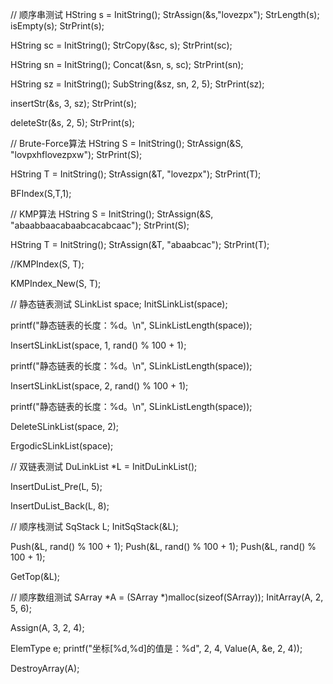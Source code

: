 // 顺序串测试
HString s = InitString();
StrAssign(&s,"lovezpx");
StrLength(s);
isEmpty(s);
StrPrint(s);

HString sc = InitString();
StrCopy(&sc, s);
StrPrint(sc);

HString sn = InitString();
Concat(&sn, s, sc);
StrPrint(sn);

HString sz = InitString();
SubString(&sz, sn, 2, 5);
StrPrint(sz);

insertStr(&s, 3, sz);
StrPrint(s);

deleteStr(&s, 2, 5);
StrPrint(s);

// Brute-Force算法
HString S = InitString();
StrAssign(&S, "lovpxhflovezpxw");
StrPrint(S);

HString T = InitString();
StrAssign(&T, "lovezpx");
StrPrint(T);

BFIndex(S,T,1);

// KMP算法
HString S = InitString();
StrAssign(&S, "abaabbaacabaabcacabcaac");
StrPrint(S);

HString T = InitString();
StrAssign(&T, "abaabcac");
StrPrint(T);

//KMPIndex(S, T);

KMPIndex_New(S, T);

// 静态链表测试
SLinkList space;
InitSLinkList(space);

printf("静态链表的长度：%d。\n", SLinkListLength(space));

InsertSLinkList(space, 1, rand() % 100 + 1);

printf("静态链表的长度：%d。\n", SLinkListLength(space));

InsertSLinkList(space, 2, rand() % 100 + 1);

printf("静态链表的长度：%d。\n", SLinkListLength(space));

DeleteSLinkList(space, 2);

ErgodicSLinkList(space);

// 双链表测试
DuLinkList *L = InitDuLinkList();

InsertDuList_Pre(L, 5);

InsertDuList_Back(L, 8);

// 顺序栈测试
SqStack L;
InitSqStack(&L);

Push(&L, rand() % 100 + 1);
Push(&L, rand() % 100 + 1);
Push(&L, rand() % 100 + 1);

GetTop(&L);

// 顺序数组测试
SArray *A = (SArray *)malloc(sizeof(SArray));
InitArray(A, 2, 5, 6);

Assign(A, 3, 2, 4);

ElemType e;
printf("坐标[%d,%d]的值是：%d", 2, 4, Value(A, &e, 2, 4));

DestroyArray(A);